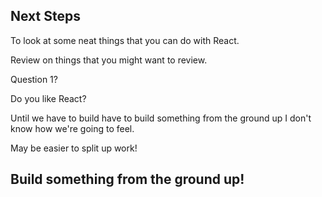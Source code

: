 ## Next Steps

To look at some neat things that you can do with React.

Review on things that you might want to review.

Question 1?

Do you like React?

Until we have to build have to build something from the ground up I don't know how we're going to feel. 

May be easier to split up work!

## Build something from the ground up!